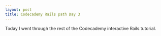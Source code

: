 ```yaml
---
layout: post
title: Codecademy Rails path Day 3
---
```

Today I went through the rest of the Codecademy interactive Rails tutorial.
